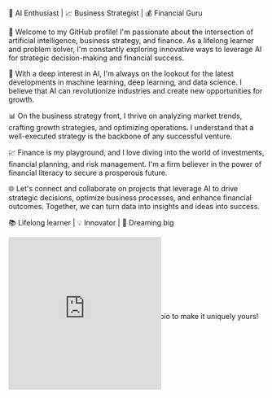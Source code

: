 
🚀 AI Enthusiast | 📈 Business Strategist | 💰 Financial Guru

👋 Welcome to my GitHub profile! I'm passionate about the intersection of artificial intelligence, business strategy, and finance. As a lifelong learner and problem solver, I'm constantly exploring innovative ways to leverage AI for strategic decision-making and financial success.

🧠 With a deep interest in AI, I'm always on the lookout for the latest developments in machine learning, deep learning, and data science. I believe that AI can revolutionize industries and create new opportunities for growth.

📊 On the business strategy front, I thrive on analyzing market trends, crafting growth strategies, and optimizing operations. I understand that a well-executed strategy is the backbone of any successful venture.

💹 Finance is my playground, and I love diving into the world of investments, financial planning, and risk management. I'm a firm believer in the power of financial literacy to secure a prosperous future.

🌐 Let's connect and collaborate on projects that leverage AI to drive strategic decisions, optimize business processes, and enhance financial outcomes. Together, we can turn data into insights and ideas into success.

📚 Lifelong learner | 💡 Innovator | 🌟 Dreaming big

<div style="position:relative;width:200px;height:133.33333333333334px;"><iframe src="https://serp.ly/@serpai/badges/ai-alliance" frameborder="0" scrolling="no" width="300px" height="300px" style="position:absolute;z-index:1;"></iframe><a href="https://serp.ly/@serpai/badge-links/artificial-intelligence-alliance" title="" target="_blank" style="display:block;position:absolute;width:100%;height:100%;z-index:2;"></a></div>

Feel free to customize and expand upon this bio to make it uniquely yours!
